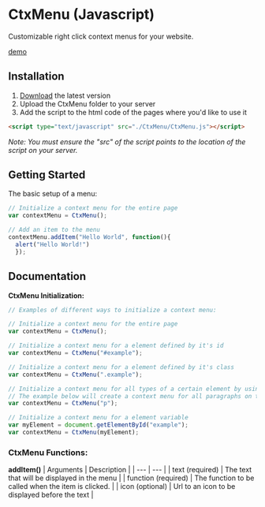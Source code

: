 # CtxMenu (Javascript)
Customizable right click context menus for your website.

[demo](https://nilssoderman.com/)

## Installation


1. [Download]() the latest version
2. Upload the CtxMenu folder to your server
3. Add the script to the html code of the pages where you'd like to use it 

```html
<script type="text/javascript" src="./CtxMenu/CtxMenu.js"></script>
```
_Note: You must ensure the "src" of the script points to the location of the script on your server._

## Getting Started
The basic setup of a menu:
```javascript
// Initialize a context menu for the entire page
var contextMenu = CtxMenu();

// Add an item to the menu
contextMenu.addItem("Hello World", function(){
  alert("Hello World!")
  });
```

## Documentation

**CtxMenu Initialization:**
```javascript
// Examples of different ways to initialize a context menu:

// Initialize a context menu for the entire page
var contextMenu = CtxMenu();

// Initialize a context menu for a element defined by it's id
var contextMenu = CtxMenu("#example");

// Initialize a context menu for a element defined by it's class
var contextMenu = CtxMenu(".example");

// Initialize a context menu for all types of a certain element by using a nodeName
// The example below will create a context menu for all paragraphs on the page (<p></p>)
var contextMenu = CtxMenu("p");

// Initialize a context menu for a element variable
var myElement = document.getElementById("example");
var contextMenu = CtxMenu(myElement);
```

### CtxMenu Functions:

**addItem()**
| Arguments | Description |
| --- | --- |
| text (required) | The text that will be displayed in the menu |
| function (required) | The function to be called when the item is clicked. |
| icon (optional) | Url to an icon to be displayed before the text |
